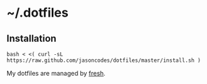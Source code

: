 # ~/.dotfiles

## Installation
    bash < <( curl -sL https://raw.github.com/jasoncodes/dotfiles/master/install.sh )

My dotfiles are managed by [fresh].

[fresh]: http://freshshell.com
